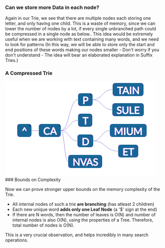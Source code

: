 ### Can we store more Data in each node?

Again in our Trie, we see that there are multiple nodes each storing one letter, and only having one child. This is a waste of memory, since we can lower the number of nodes by a lot, if every single unbranched path could be compressed in a single node as below.. This idea would be extremely useful when we are working with text containing many words, and we need to look for patterns (In this way, we will be able to store only the start and end positions of these words making our nodes smaller - Don't worry if you don't understand - The idea will bear an elaborated explanation in Suffix Tries.)

### A Compressed Trie
<img src="images/path-compression.png"/>
### Bounds on Complexity

Now we can prove stronger upper bounds on the memory complexity of the Trie.

   - All internal nodes of such a trie **are branching** (has atleast 2 children)
   - Each new unique word **adds only one Leaf Node** (a '$' sign at the end)
   - If there are N words, then the number of leaves is O(N) and number of internal nodes is also O(N), using the properties of a Tree. Therefore, total number of nodes is O(N).

This is a very crucial observation, and helps incredibly in many search operations. 
